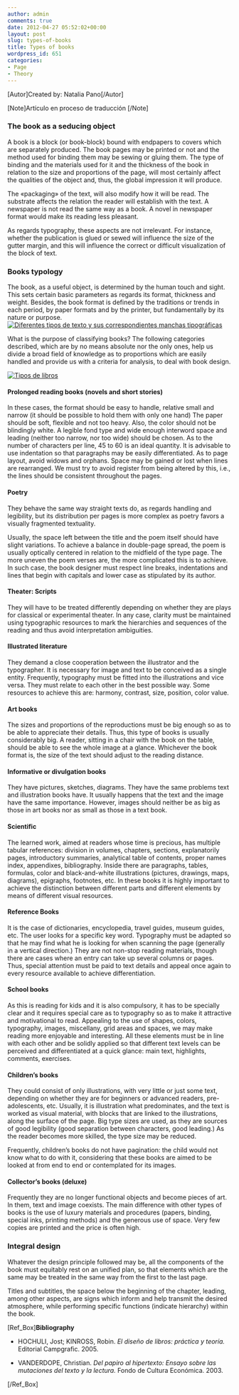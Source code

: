```yaml
---
author: admin
comments: true
date: 2012-04-27 05:52:02+00:00
layout: post
slug: types-of-books
title: Types of books
wordpress_id: 651
categories:
- Page
- Theory
---
```


[Autor]Created by: Natalia Pano[/Autor]

[Note]Artículo en proceso de traducción [/Note]



### The book as a seducing object


A book is a block (or book-block) bound with endpapers to covers which are separately produced. The book pages may be printed or not and the method used for binding them may be sewing or gluing them. The type of binding and the materials used for it and the thickness of the book in relation to the size and proportions of the page, will most certainly affect the qualities of the object and, thus, the global impression it will produce. 

The «packaging» of the text, will also modify how it will be read. The substrate affects the relation the reader will establish with the text. A newspaper is not read the same way as a book. A novel in newspaper format would make its reading less pleasant.  

As regards typography, these aspects are not irrelevant. For instance, whether the publication is glued or sewed will influence the size of the gutter margin, and this will influence the correct or difficult visualization of the block of text. 


### Books typology


The book, as a useful object, is determined by the human touch and sight. This sets certain basic parameters as regards its format, thickness and weight. Besides, the book format is defined by the traditions or trends in each period, by paper formats and by the printer, but fundamentally by its nature or purpose. 
[![Diferentes tipos de texto y sus correspondientes manchas tipográficas](http://www.oert.org/wp-content/uploads/2012/08/T04D_01-machas-texto_01.jpg)](http://www.oert.org/wp-content/uploads/2012/08/T04D_01-machas-texto_01.jpg)

What is the purpose of classifying books? The following categories described, which are by no means absolute nor the only ones, help us divide a broad field of knowledge as to proportions which are easily handled and provide us with a criteria for analysis, to deal with book design.

[![Tipos de libros](http://www.oert.org/wp-content/uploads/2012/08/T04D_tipodelibros1.jpg)](http://www.oert.org/wp-content/uploads/2012/08/T04D_tipodelibros1.jpg)


#### Prolonged reading books (novels and short stories)


In these cases, the format should be easy to handle, relative small and narrow (it should be possible to hold them with only one hand) The paper should be soft, flexible and not too heavy. Also, the color should not be blindingly white. A legible fond type and wide enough interword space and leading (neither too narrow, nor too wide) should be chosen. As to the number of characters per line, 45 to 60 is an ideal quantity. It is advisable to use indentation so that paragraphs may be easily differentiated. As to page layout, avoid widows and orphans. Space may be gained or lost when lines are rearranged. We must try to avoid register from being altered by this, i.e., the lines should be consistent throughout the pages. 


#### Poetry


They behave the same way straight texts do, as regards handling and legibility, but its distribution per pages is more complex as poetry favors a visually fragmented textuality.  

Usually, the space left between the title and the poem itself should have slight variations. To achieve a balance in double-page spread, the poem is usually optically centered in relation to the midfield of the type page. The more uneven the poem verses are, the more complicated this is to achieve. In such case, the book designer must respect line breaks, indentations and lines that begin with capitals and lower case as stipulated by its author. 


#### Theater: Scripts


They will have to be treated differently depending on whether they are plays for classical or experimental theater. In any case, clarity must be maintained using typographic resources to mark the hierarchies and sequences of the reading and thus avoid interpretation ambiguities. 


#### Illustrated literature 


They demand a close cooperation between the illustrator and the typographer. It is necessary for image and text to be conceived as a single entity. Frequently, typography must be fitted into the illustrations and vice versa. They must relate to each other in the best possible way. Some resources to achieve this are: harmony, contrast, size, position, color value.


#### Art books


The sizes and proportions of the reproductions must be big enough so as to be able to appreciate their details. Thus, this type of books is usually considerably big. A reader, sitting in a chair with the book on the table, should be able to see the whole image at a glance. Whichever the book format is, the size of the text should adjust to the reading distance.


#### Informative or divulgation books


They have pictures, sketches, diagrams. They have the same problems text and illustration books have. It usually happens that the text and the image have the same importance. However, images should neither be as big as those in art books nor as small as those in a text book.


#### Scientific


The learned work, aimed at readers whose time is precious, has multiple tabular references: division in volumes, chapters, sections, explanatorily pages, introductory summaries, analytical table of contents, proper names index, appendixes, bibliography. Inside there are paragraphs, tables, formulas, color and black-and-white illustrations (pictures, drawings, maps, diagrams), epigraphs, footnotes, etc. In these books it is highly important to achieve the distinction between different parts and different elements by means of different visual resources. 


#### Reference Books


It is the case of dictionaries, encyclopedia, travel guides, museum guides, etc. The user looks for a specific key word. Typography must be adapted so that he may find what he is looking for when scanning the page (generally in a vertical direction.) They are not non-stop reading materials, though there are cases where an entry can take up several columns or pages. Thus, special attention must be paid to text details and appeal once again to every resource available to achieve differentiation.


#### School books


As this is reading for kids and it is also compulsory, it has to be specially clear and it requires special care as to typography so as to make it attractive and motivational to read. Appealing to the use of shapes, colors, typography, images, miscellany, grid areas and spaces, we may make reading more enjoyable and interesting. All these elements must be in line with each other and be solidly applied so that different text levels can be perceived and differentiated at a quick glance: main text, highlights, comments, exercises. 


#### Children’s books


They could consist of only illustrations, with very little or just some text, depending on whether they are for beginners or advanced readers, pre-adolescents, etc. Usually, it is illustration what predominates, and the text is worked as visual material, with blocks that are linked to the illustrations, along the surface of the page. Big type sizes are used, as they are sources of good legibility (good separation between characters, good leading.) As the reader becomes more skilled, the type size may be reduced.  

Frequently, children’s books do not have pagination: the child would not know what to do with it, considering that these books are aimed to be looked at from end to end or contemplated for its images. 


#### Collector’s books (deluxe)


Frequently they are no longer functional objects and become pieces of art. In them, text and image coexists. The main difference with other types of books is the use of luxury materials and procedures (papers, binding, special inks, printing methods) and the generous use of space. Very few copies are printed and the price is often high. 


### Integral design


Whatever the design principle followed may be, all the components of the book must equitably rest on an unified plan, so that elements which are the same may be treated in the same way from the first to the last page.  

Titles and subtitles, the space below the beginning of the chapter, leading, among other aspects, are signs which inform and help transmit the desired atmosphere, while performing specific functions (indicate hierarchy) within the book.

[Ref_Box]**Bibliography**



	
  * HOCHULI, Jost; KINROSS, Robin. _El diseño de libros: práctica y teoría._ Editorial Campgrafic. 2005.

	
  * VANDERDOPE, Christian. _Del papiro al hipertexto: Ensayo sobre las mutaciones del texto y la lectura._ Fondo de Cultura Económica. 2003.


[/Ref_Box]
